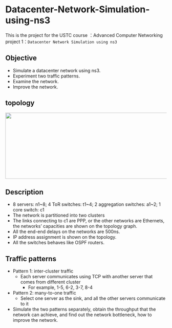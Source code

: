 # Datacenter-Network-Simulation-using-ns3

This is the project for the USTC course ：Advanced Computer Networking  
project 1：`Datacenter Network Simulation using ns3`

## Objective
  * Simulate a datacenter network using ns3.
  * Experiment two traffic patterns.
  * Examine the network.
  * Improve the network.

## topology
<div align=center>
    <img width="650" height="206" src="https://github.com/fox6666/VGA-FPGA/blob/master/images/VGA.png" "原理图"/>
</div>

## Description
  * 8 servers: n1\~8; 4 ToR switches: t1~4; 2 aggregation switches: a1~2; 1 core switch: c1
  * The network is partitioned into two clusters
  * The links connecting to c1 are PPP, or the other networks are Ethernets, the networks’ capacities are shown on the topology graph.
  * All the end-end delays on the networks are 500ns.
  * IP address assignment is shown on the topology.
  * All the switches behaves like OSPF routers.
  
## Traffic patterns
 * Pattern 1: inter-cluster traffic
   * Each server communicates using TCP with another server that comes from different cluster
     * For example, 1-5, 6-2, 3-7, 8-4
 * Pattern 2: many-to-one traffic
   * Select one server as the sink, and all the other servers communicate to it
 * Simulate the two patterns separately, obtain the throughput that the network can achieve, and find out the network bottleneck, how to improve the network.

